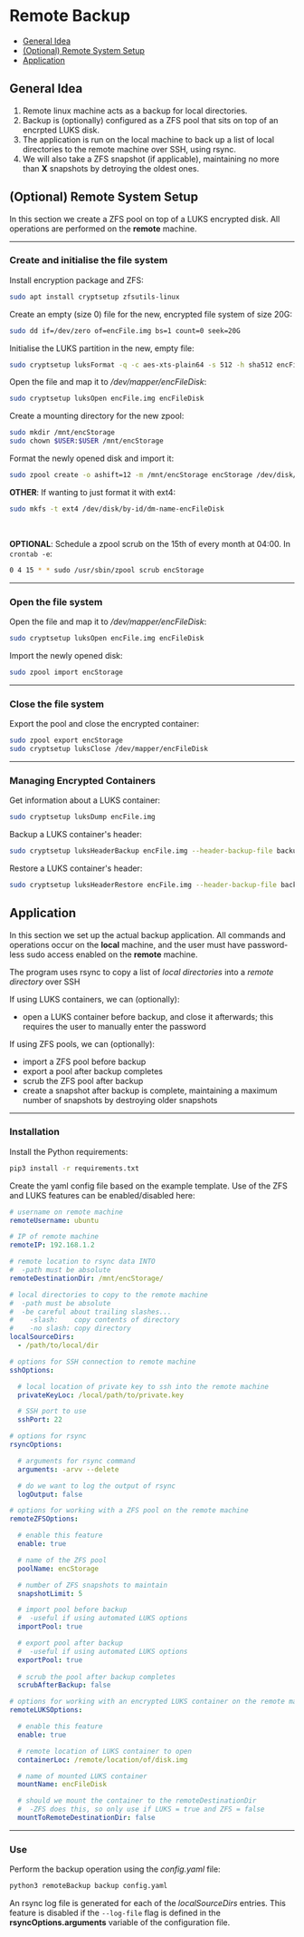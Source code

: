 # Remote Backup
- [General Idea](#general-idea)
- [(Optional) Remote System Setup](#optional-remote-system-setup)
- [Application](#application)

## General Idea 

1. Remote linux machine acts as a backup for local directories.
2. Backup is (optionally) configured as a ZFS pool that sits on top of an encrpted LUKS disk.
3. The application is run on the local machine to back up a list of local directories to the remote machine over SSH, using rsync.
4. We will also take a ZFS snapshot (if applicable), maintaining no more than __X__ snapshots by detroying the oldest ones. 

## (Optional) Remote System Setup

In this section we create a ZFS pool on top of a LUKS encrypted disk. All operations are performed on the __remote__ machine.

___
### Create and initialise the file system

Install encryption package and ZFS:
```bash
sudo apt install cryptsetup zfsutils-linux
```

Create an empty (size 0) file for the new, encrypted file system of size 20G:
```bash
sudo dd if=/dev/zero of=encFile.img bs=1 count=0 seek=20G
```

Initialise the LUKS partition in the new, empty file:
```bash
sudo cryptsetup luksFormat -q -c aes-xts-plain64 -s 512 -h sha512 encFile.img
```

Open the file and map it to _/dev/mapper/encFileDisk_:
```bash
sudo cryptsetup luksOpen encFile.img encFileDisk
```

Create a mounting directory for the new zpool:
```bash
sudo mkdir /mnt/encStorage
sudo chown $USER:$USER /mnt/encStorage
```

Format the newly opened disk and import it:
```bash
sudo zpool create -o ashift=12 -m /mnt/encStorage encStorage /dev/disk/by-id/dm-name-encFileDisk
```

__OTHER__: If wanting to just format it with ext4:
```bash
sudo mkfs -t ext4 /dev/disk/by-id/dm-name-encFileDisk
```
<br>

__OPTIONAL__: Schedule a zpool scrub on the 15th of every month at 04:00. In ```crontab -e```:
```bash
0 4 15 * * sudo /usr/sbin/zpool scrub encStorage
```

___
### Open the file system

Open the file and map it to _/dev/mapper/encFileDisk_:
```bash
sudo cryptsetup luksOpen encFile.img encFileDisk
```

Import the newly opened disk:
```bash
sudo zpool import encStorage
```
___
### Close the file system

Export the pool and close the encrypted container:
```bash
sudo zpool export encStorage
sudo cryptsetup luksClose /dev/mapper/encFileDisk
```

___
### Managing Encrypted Containers

Get information about a LUKS container:
```bash
sudo cryptsetup luksDump encFile.img
```

Backup a LUKS container's header:
```bash
sudo cryptsetup luksHeaderBackup encFile.img --header-backup-file backupfile.header
```

Restore a LUKS container's header:
```bash
sudo cryptsetup luksHeaderRestore encFile.img --header-backup-file backupfile.header
```


## Application

In this section we set up the actual backup application. All commands and operations occur on the __local__ machine, and the user must have password-less sudo access enabled on the __remote__ machine.

The program uses rsync to copy a list of _local directories_ into a _remote directory_ over SSH

If using LUKS containers, we can (optionally):
- open a LUKS container before backup, and close it afterwards; this requires the user to manually enter the password

If using ZFS pools, we can (optionally):
- import a ZFS pool before backup
- export a pool after backup completes
- scrub the ZFS pool after backup
- create a snapshot after backup is complete, maintaining a maximum number of snapshots by destroying older snapshots

___
### Installation

Install the Python requirements:
```bash
pip3 install -r requirements.txt
```

Create the yaml config file based on the example template. Use of the ZFS and LUKS features can be enabled/disabled here:
```yaml
# username on remote machine
remoteUsername: ubuntu

# IP of remote machine
remoteIP: 192.168.1.2

# remote location to rsync data INTO
#  -path must be absolute
remoteDestinationDir: /mnt/encStorage/

# local directories to copy to the remote machine
#  -path must be absolute
#  -be careful about trailing slashes...
#    -slash:    copy contents of directory
#    -no slash: copy directory
localSourceDirs:
  - /path/to/local/dir

# options for SSH connection to remote machine
sshOptions:

  # local location of private key to ssh into the remote machine
  privateKeyLoc: /local/path/to/private.key

  # SSH port to use
  sshPort: 22

# options for rsync
rsyncOptions:

  # arguments for rsync command
  arguments: -arvv --delete

  # do we want to log the output of rsync
  logOutput: false

# options for working with a ZFS pool on the remote machine
remoteZFSOptions:

  # enable this feature
  enable: true

  # name of the ZFS pool
  poolName: encStorage

  # number of ZFS snapshots to maintain
  snapshotLimit: 5

  # import pool before backup
  #  -useful if using automated LUKS options
  importPool: true

  # export pool after backup
  #  -useful if using automated LUKS options
  exportPool: true
  
  # scrub the pool after backup completes
  scrubAfterBackup: false

# options for working with an encrypted LUKS container on the remote machine
remoteLUKSOptions:

  # enable this feature
  enable: true

  # remote location of LUKS container to open
  containerLoc: /remote/location/of/disk.img

  # name of mounted LUKS container
  mountName: encFileDisk

  # should we mount the container to the remoteDestinationDir
  #  -ZFS does this, so only use if LUKS = true and ZFS = false
  mountToRemoteDestinationDir: false
```

___
### Use

Perform the backup operation using the _config.yaml_ file:
```bash
python3 remoteBackup backup config.yaml
```

An rsync log file is generated for each of the _localSourceDirs_ entries. This feature is disabled if the ```--log-file``` flag is defined in the __rsyncOptions.arguments__ variable of the configuration file.
